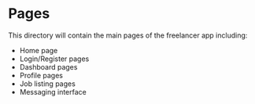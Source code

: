 # Pages
This directory will contain the main pages of the freelancer app including:
- Home page
- Login/Register pages
- Dashboard pages
- Profile pages
- Job listing pages
- Messaging interface